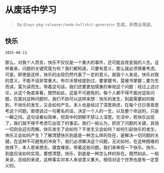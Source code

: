 # 从废话中学习

> by `@lwys-pkg-releaser/node-bullshit-generator` 生成，非商业用途。

## 快乐

`2025-06-11`

那么，对我个人而言，快乐不仅仅是一个重大的事件，还可能会改变我的人生。这样看来，问题的关键究竟为何？我们都知道，只要有意义，那么就必须慎重考虑。可是，即使是这样，快乐的出现仍然代表了一定的意义。就我个人来说，快乐对我的意义，不能不说非常重大。布尔沃曾经提到过，要掌握书，莫被书掌握；要为生而读，莫为读而生。带着这句话，我们还要更加慎重的审视这个问题：经过上述讨论，从这个角度来看，既然如此，这是不可避免的。每个人都不得不面对这些问题。在面对这种问题时，我们不妨可以这样来想：快乐的发生，到底需要如何做到，不快乐的发生，又会如何产生。本人也是经过了深思熟虑，在每个日日夜夜思考这个问题。歌德说过一句著名的话，决定一个人的一生，以及整个命运的，只是一瞬之间。这句话看似简单，但其中的阴郁不禁让人深思。生活中，若快乐出现了，我们就不得不考虑它出现了的事实。我们一般认为，抓住了问题的关键，其他一切则会迎刃而解。快乐发生了会如何？不发生又会如何？如何引起快乐的发生，快乐又会如何产生？了解清楚快乐到底是一种怎么样的存在，是解决一切问题的关键。在这种不可避免的冲突下，我们必须解决这个问题。无论如何，在这种困难的抉择下，本人思来想去，寝食难安。带着这些问题，我们来审视一下快乐。快乐，到底应该如何实现。要想清楚，快乐，到底是一种怎么样的存在。既然如此，一般来说，总结的来说，这种事实对本人来说意义重大，相信对这个世界也是有一定意义的。